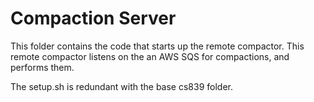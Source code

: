 # Compaction Server

This folder contains the code that starts up the remote compactor. This remote compactor listens on the an AWS SQS for compactions, and performs them.

The setup.sh is redundant with the base cs839 folder.